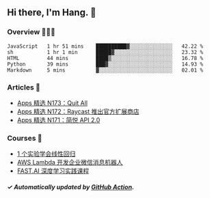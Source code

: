 ## Hi there, I'm Hang. 👋

### Overview 👨🏻‍💻

<!--START_SECTION:waka-->
```text
JavaScript   1 hr 51 mins    ██████████▓░░░░░░░░░░░░░░   42.22 % 
sh           1 hr 1 min      █████▓░░░░░░░░░░░░░░░░░░░   23.32 % 
HTML         44 mins         ████▒░░░░░░░░░░░░░░░░░░░░   16.78 % 
Python       39 mins         ███▓░░░░░░░░░░░░░░░░░░░░░   14.93 % 
Markdown     5 mins          ▓░░░░░░░░░░░░░░░░░░░░░░░░   02.01 % 
```
<!--END_SECTION:waka-->

### Articles 📝

<!-- BLOG:START -->
- [Apps 精选 N173：Quit All](http://huhuhang.com/post/product-hunt/product-hunt-n173?from=github)
- [Apps 精选 N172：Raycast 推出官方扩展商店](http://huhuhang.com/post/product-hunt/product-hunt-n172?from=github)
- [Apps 精选 N171：简悦 API 2.0](http://huhuhang.com/post/product-hunt/product-hunt-n171?from=github)<!-- BLOG:END -->

### Courses 🔗

<!-- SYL:START -->
- [1 个实验学会线性回归](https://lanqiao.cn/courses/4855)
- [AWS Lambda 开发企业微信消息机器人](https://lanqiao.cn/courses/2868)
- [FAST.AI 深度学习实践课程](https://lanqiao.cn/courses/1445)
<!-- SYL:END -->

##### ✓ Automatically updated by [GitHub Action](https://github.com/huhuhang/huhuhang/actions).
